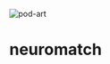 ![pod-art](https://user-images.githubusercontent.com/70800017/130761696-5c90620b-97b8-48e9-9e75-1a116af9ff43.png)
# neuromatch
